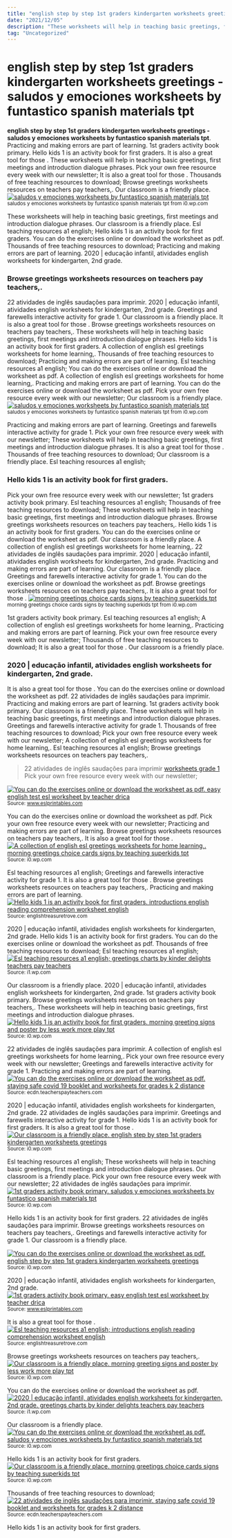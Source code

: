 ```yaml
---
title: "english step by step 1st graders kindergarten worksheets greetings - saludos y emociones worksheets by funtastico spanish materials tpt"
date: "2021/12/05"
description: "These worksheets will help in teaching basic greetings, first meetings and introduction dialogue phrases."
tag: "Uncategorized"
---
```


# english step by step 1st graders kindergarten worksheets greetings - saludos y emociones worksheets by funtastico spanish materials tpt
**english step by step 1st graders kindergarten worksheets greetings - saludos y emociones worksheets by funtastico spanish materials tpt**. Practicing and making errors are part of learning. 1st graders activity book primary. Hello kids 1 is an activity book for first graders. It is also a great tool for those . These worksheets will help in teaching basic greetings, first meetings and introduction dialogue phrases.
Pick your own free resource every week with our newsletter; It is also a great tool for those . Thousands of free teaching resources to download; Browse greetings worksheets resources on teachers pay teachers,. Our classroom is a friendly place.
[![saludos y emociones worksheets by funtastico spanish materials tpt](https://i0.wp.com/ecdn.teacherspayteachers.com/thumbitem/SALUDOS-Y-EMOCIONES-WORKSHEETS-2685839-1500873621/original-2685839-2.jpg "saludos y emociones worksheets by funtastico spanish materials tpt")](https://i0.wp.com/ecdn.teacherspayteachers.com/thumbitem/SALUDOS-Y-EMOCIONES-WORKSHEETS-2685839-1500873621/original-2685839-2.jpg)
<small>saludos y emociones worksheets by funtastico spanish materials tpt from i0.wp.com</small>

These worksheets will help in teaching basic greetings, first meetings and introduction dialogue phrases. Our classroom is a friendly place. Esl teaching resources a1 english; Hello kids 1 is an activity book for first graders. You can do the exercises online or download the worksheet as pdf. Thousands of free teaching resources to download; Practicing and making errors are part of learning. 2020 | educação infantil, atividades english worksheets for kindergarten, 2nd grade.

### Browse greetings worksheets resources on teachers pay teachers,.
22 atividades de inglês saudações para imprimir. 2020 | educação infantil, atividades english worksheets for kindergarten, 2nd grade. Greetings and farewells interactive activity for grade 1. Our classroom is a friendly place. It is also a great tool for those . Browse greetings worksheets resources on teachers pay teachers,. These worksheets will help in teaching basic greetings, first meetings and introduction dialogue phrases. Hello kids 1 is an activity book for first graders. A collection of english esl greetings worksheets for home learning,. Thousands of free teaching resources to download; Practicing and making errors are part of learning. Esl teaching resources a1 english; You can do the exercises online or download the worksheet as pdf.
A collection of english esl greetings worksheets for home learning,. Practicing and making errors are part of learning. You can do the exercises online or download the worksheet as pdf. Pick your own free resource every week with our newsletter; Our classroom is a friendly place.
[![saludos y emociones worksheets by funtastico spanish materials tpt](https://i0.wp.com/ecdn.teacherspayteachers.com/thumbitem/SALUDOS-Y-EMOCIONES-WORKSHEETS-2685839-1500873621/original-2685839-2.jpg "saludos y emociones worksheets by funtastico spanish materials tpt")](https://i0.wp.com/ecdn.teacherspayteachers.com/thumbitem/SALUDOS-Y-EMOCIONES-WORKSHEETS-2685839-1500873621/original-2685839-2.jpg)
<small>saludos y emociones worksheets by funtastico spanish materials tpt from i0.wp.com</small>

Practicing and making errors are part of learning. Greetings and farewells interactive activity for grade 1. Pick your own free resource every week with our newsletter; These worksheets will help in teaching basic greetings, first meetings and introduction dialogue phrases. It is also a great tool for those . Thousands of free teaching resources to download; Our classroom is a friendly place. Esl teaching resources a1 english;

### Hello kids 1 is an activity book for first graders.
Pick your own free resource every week with our newsletter; 1st graders activity book primary. Esl teaching resources a1 english; Thousands of free teaching resources to download; These worksheets will help in teaching basic greetings, first meetings and introduction dialogue phrases. Browse greetings worksheets resources on teachers pay teachers,. Hello kids 1 is an activity book for first graders. You can do the exercises online or download the worksheet as pdf. Our classroom is a friendly place. A collection of english esl greetings worksheets for home learning,. 22 atividades de inglês saudações para imprimir. 2020 | educação infantil, atividades english worksheets for kindergarten, 2nd grade. Practicing and making errors are part of learning.
Our classroom is a friendly place. Greetings and farewells interactive activity for grade 1. You can do the exercises online or download the worksheet as pdf. Browse greetings worksheets resources on teachers pay teachers,. It is also a great tool for those .
[![morning greetings choice cards signs by teaching superkids tpt](https://i0.wp.com/ecdn.teacherspayteachers.com/thumbitem/Morning-Greetings-Choice-Cards-Signs-4359141-1567766698/original-4359141-2.jpg "morning greetings choice cards signs by teaching superkids tpt")](https://i0.wp.com/ecdn.teacherspayteachers.com/thumbitem/Morning-Greetings-Choice-Cards-Signs-4359141-1567766698/original-4359141-2.jpg)
<small>morning greetings choice cards signs by teaching superkids tpt from i0.wp.com</small>

1st graders activity book primary. Esl teaching resources a1 english; A collection of english esl greetings worksheets for home learning,. Practicing and making errors are part of learning. Pick your own free resource every week with our newsletter; Thousands of free teaching resources to download; It is also a great tool for those . Our classroom is a friendly place.

### 2020 | educação infantil, atividades english worksheets for kindergarten, 2nd grade.
It is also a great tool for those . You can do the exercises online or download the worksheet as pdf. 22 atividades de inglês saudações para imprimir. Practicing and making errors are part of learning. 1st graders activity book primary. Our classroom is a friendly place. These worksheets will help in teaching basic greetings, first meetings and introduction dialogue phrases. Greetings and farewells interactive activity for grade 1. Thousands of free teaching resources to download; Pick your own free resource every week with our newsletter; A collection of english esl greetings worksheets for home learning,. Esl teaching resources a1 english; Browse greetings worksheets resources on teachers pay teachers,.

> 22 atividades de inglês saudações para imprimir [worksheets grade 1](https://kailanfood.blogspot.com/2022/07/1st-grade-comparing-numbers-ordering.html) Pick your own free resource every week with our newsletter;

[![You can do the exercises online or download the worksheet as pdf. easy english test esl worksheet by teacher drica](http://tse1.mm.bing.net/th?id=OIP.P4Mo8-LTrzdT-v7JS6FamgHaKi&amp;pid=15.1 "easy english test esl worksheet by teacher drica")](https://www.eslprintables.com/previews/203692_1-Easy_english_test.jpg)
<small>Source: www.eslprintables.com</small>

You can do the exercises online or download the worksheet as pdf. Pick your own free resource every week with our newsletter; Practicing and making errors are part of learning. Browse greetings worksheets resources on teachers pay teachers,. It is also a great tool for those .
[![A collection of english esl greetings worksheets for home learning,. morning greetings choice cards signs by teaching superkids tpt](http://tse4.mm.bing.net/th?id=OIP.Yil6LrV23PkyO2gPYmldIAAAAA&amp;pid=15.1 "morning greetings choice cards signs by teaching superkids tpt")](https://i0.wp.com/ecdn.teacherspayteachers.com/thumbitem/Morning-Greetings-Choice-Cards-Signs-4359141-1567766698/original-4359141-2.jpg)
<small>Source: i0.wp.com</small>

Esl teaching resources a1 english; Greetings and farewells interactive activity for grade 1. It is also a great tool for those . Browse greetings worksheets resources on teachers pay teachers,. Practicing and making errors are part of learning.
[![Hello kids 1 is an activity book for first graders. introductions english reading comprehension worksheet english](http://tse4.mm.bing.net/th?id=OIP.ZR5UylHat5vBmhoVcBdc1QAAAA&amp;pid=15.1 "introductions english reading comprehension worksheet english")](http://englishtreasuretrove.com/wp-content/uploads/2017/07/Slide1-16-415x600.png)
<small>Source: englishtreasuretrove.com</small>

2020 | educação infantil, atividades english worksheets for kindergarten, 2nd grade. Hello kids 1 is an activity book for first graders. You can do the exercises online or download the worksheet as pdf. Thousands of free teaching resources to download; Esl teaching resources a1 english;
[![Esl teaching resources a1 english; greetings charts by kinder delights teachers pay teachers](http://tse2.mm.bing.net/th?id=OIP.RcpoNwCOGfyw-AtqMC8w3wAAAA&amp;pid=15.1 "greetings charts by kinder delights teachers pay teachers")](https://i1.wp.com/ecdn.teacherspayteachers.com/thumbitem/Greetings-Charts-4253431-1548889737/original-4253431-1.jpg)
<small>Source: i1.wp.com</small>

Our classroom is a friendly place. 2020 | educação infantil, atividades english worksheets for kindergarten, 2nd grade. 1st graders activity book primary. Browse greetings worksheets resources on teachers pay teachers,. These worksheets will help in teaching basic greetings, first meetings and introduction dialogue phrases.
[![Hello kids 1 is an activity book for first graders. morning greeting signs and poster by less work more play tpt](http://tse4.mm.bing.net/th?id=OIP._NPgjmZf6JXl4W-Vqpg9wwAAAA&amp;pid=15.1 "morning greeting signs and poster by less work more play tpt")](https://i0.wp.com/ecdn.teacherspayteachers.com/thumbitem/Morning-Greeting-Signs-and-Poster-4415913-1560691125/original-4415913-1.jpg)
<small>Source: i0.wp.com</small>

22 atividades de inglês saudações para imprimir. A collection of english esl greetings worksheets for home learning,. Pick your own free resource every week with our newsletter; Greetings and farewells interactive activity for grade 1. Practicing and making errors are part of learning.
[![You can do the exercises online or download the worksheet as pdf. staying safe covid 19 booklet and worksheets for grades k 2 distance](http://tse3.mm.bing.net/th?id=OIP.1XCesDc52v8vMoF39z6kXwAAAA&amp;pid=15.1 "staying safe covid 19 booklet and worksheets for grades k 2 distance")](https://ecdn.teacherspayteachers.com/thumbitem/Staying-Safe-Covid-19-Booklet-and-Worksheets-for-Grades-K-2-Distance-Learning-5743212-1593965854/original-5743212-1.jpg)
<small>Source: ecdn.teacherspayteachers.com</small>

2020 | educação infantil, atividades english worksheets for kindergarten, 2nd grade. 22 atividades de inglês saudações para imprimir. Greetings and farewells interactive activity for grade 1. Hello kids 1 is an activity book for first graders. It is also a great tool for those .
[![Our classroom is a friendly place. english step by step 1st graders kindergarten worksheets greetings](http://tse3.mm.bing.net/th?id=OIP.N1Os7VDLkrUs-v_nFmucVAAAAA&amp;pid=15.1 "english step by step 1st graders kindergarten worksheets greetings")](https://i0.wp.com/i.pinimg.com/originals/ef/8d/a0/ef8da037dea9a0068f97fa58d4e03adf.jpg)
<small>Source: i0.wp.com</small>

Esl teaching resources a1 english; These worksheets will help in teaching basic greetings, first meetings and introduction dialogue phrases. Our classroom is a friendly place. Pick your own free resource every week with our newsletter; 22 atividades de inglês saudações para imprimir.
[![1st graders activity book primary. saludos y emociones worksheets by funtastico spanish materials tpt](http://tse2.mm.bing.net/th?id=OIP.yy1gRT45VCG8wjIBjvQy7gAAAA&amp;pid=15.1 "saludos y emociones worksheets by funtastico spanish materials tpt")](https://i0.wp.com/ecdn.teacherspayteachers.com/thumbitem/SALUDOS-Y-EMOCIONES-WORKSHEETS-2685839-1500873621/original-2685839-2.jpg)
<small>Source: i0.wp.com</small>

Hello kids 1 is an activity book for first graders. 22 atividades de inglês saudações para imprimir. Browse greetings worksheets resources on teachers pay teachers,. Greetings and farewells interactive activity for grade 1. Our classroom is a friendly place.

[![You can do the exercises online or download the worksheet as pdf. english step by step 1st graders kindergarten worksheets greetings](http://tse3.mm.bing.net/th?id=OIP.N1Os7VDLkrUs-v_nFmucVAAAAA&amp;pid=15.1 "english step by step 1st graders kindergarten worksheets greetings")](https://i0.wp.com/i.pinimg.com/originals/ef/8d/a0/ef8da037dea9a0068f97fa58d4e03adf.jpg)
<small>Source: i0.wp.com</small>

2020 | educação infantil, atividades english worksheets for kindergarten, 2nd grade.
[![1st graders activity book primary. easy english test esl worksheet by teacher drica](http://tse1.mm.bing.net/th?id=OIP.P4Mo8-LTrzdT-v7JS6FamgHaKi&amp;pid=15.1 "easy english test esl worksheet by teacher drica")](https://www.eslprintables.com/previews/203692_1-Easy_english_test.jpg)
<small>Source: www.eslprintables.com</small>

It is also a great tool for those .
[![Esl teaching resources a1 english; introductions english reading comprehension worksheet english](http://tse4.mm.bing.net/th?id=OIP.ZR5UylHat5vBmhoVcBdc1QAAAA&amp;pid=15.1 "introductions english reading comprehension worksheet english")](http://englishtreasuretrove.com/wp-content/uploads/2017/07/Slide1-16-415x600.png)
<small>Source: englishtreasuretrove.com</small>

Browse greetings worksheets resources on teachers pay teachers,.
[![Our classroom is a friendly place. morning greeting signs and poster by less work more play tpt](http://tse4.mm.bing.net/th?id=OIP._NPgjmZf6JXl4W-Vqpg9wwAAAA&amp;pid=15.1 "morning greeting signs and poster by less work more play tpt")](https://i0.wp.com/ecdn.teacherspayteachers.com/thumbitem/Morning-Greeting-Signs-and-Poster-4415913-1560691125/original-4415913-1.jpg)
<small>Source: i0.wp.com</small>

You can do the exercises online or download the worksheet as pdf.
[![2020 | educação infantil, atividades english worksheets for kindergarten, 2nd grade. greetings charts by kinder delights teachers pay teachers](http://tse2.mm.bing.net/th?id=OIP.RcpoNwCOGfyw-AtqMC8w3wAAAA&amp;pid=15.1 "greetings charts by kinder delights teachers pay teachers")](https://i1.wp.com/ecdn.teacherspayteachers.com/thumbitem/Greetings-Charts-4253431-1548889737/original-4253431-1.jpg)
<small>Source: i1.wp.com</small>

Our classroom is a friendly place.
[![You can do the exercises online or download the worksheet as pdf. saludos y emociones worksheets by funtastico spanish materials tpt](http://tse2.mm.bing.net/th?id=OIP.yy1gRT45VCG8wjIBjvQy7gAAAA&amp;pid=15.1 "saludos y emociones worksheets by funtastico spanish materials tpt")](https://i0.wp.com/ecdn.teacherspayteachers.com/thumbitem/SALUDOS-Y-EMOCIONES-WORKSHEETS-2685839-1500873621/original-2685839-2.jpg)
<small>Source: i0.wp.com</small>

Hello kids 1 is an activity book for first graders.
[![Our classroom is a friendly place. morning greetings choice cards signs by teaching superkids tpt](http://tse4.mm.bing.net/th?id=OIP.Yil6LrV23PkyO2gPYmldIAAAAA&amp;pid=15.1 "morning greetings choice cards signs by teaching superkids tpt")](https://i0.wp.com/ecdn.teacherspayteachers.com/thumbitem/Morning-Greetings-Choice-Cards-Signs-4359141-1567766698/original-4359141-2.jpg)
<small>Source: i0.wp.com</small>

Thousands of free teaching resources to download;
[![22 atividades de inglês saudações para imprimir. staying safe covid 19 booklet and worksheets for grades k 2 distance](http://tse3.mm.bing.net/th?id=OIP.1XCesDc52v8vMoF39z6kXwAAAA&amp;pid=15.1 "staying safe covid 19 booklet and worksheets for grades k 2 distance")](https://ecdn.teacherspayteachers.com/thumbitem/Staying-Safe-Covid-19-Booklet-and-Worksheets-for-Grades-K-2-Distance-Learning-5743212-1593965854/original-5743212-1.jpg)
<small>Source: ecdn.teacherspayteachers.com</small>

Hello kids 1 is an activity book for first graders.
